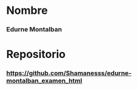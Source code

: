 # Nombre
### Edurne Montalban

# Repositorio
### https://github.com/Shamanesss/edurne-montalban_examen_html

